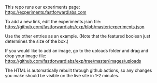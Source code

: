 This repo runs our experiments page: https://experiments.fastforwardlabs.com 

To add a new link, edit the experiments.json file: https://github.com/fastforwardlabs/exp/blob/master/experiments.json

Use the other entries as an example. (Note that the featured boolean just determines the size of the box.)

If you would like to add an image, go to the uploads folder and drag and drop your image file: https://github.com/fastforwardlabs/exp/tree/master/images/uploads

The HTML is automatically rebuilt through github actions, so any changes you make should be visible on the live site in 1-2 minutes.
